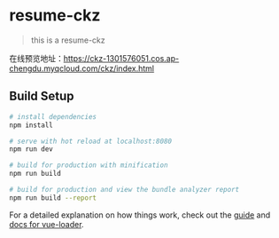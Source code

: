 # resume-ckz

> this is a resume-ckz

在线预览地址：https://ckz-1301576051.cos.ap-chengdu.myqcloud.com/ckz/index.html

## Build Setup

``` bash
# install dependencies
npm install

# serve with hot reload at localhost:8080
npm run dev

# build for production with minification
npm run build

# build for production and view the bundle analyzer report
npm run build --report
```

For a detailed explanation on how things work, check out the [guide](http://vuejs-templates.github.io/webpack/) and [docs for vue-loader](http://vuejs.github.io/vue-loader).
